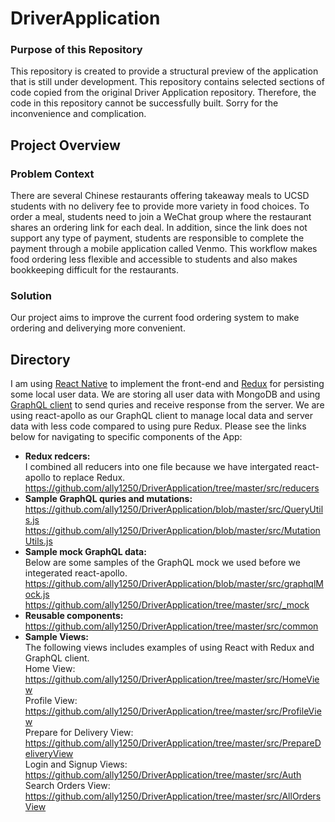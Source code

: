 # DriverApplication

### Purpose of this Repository
This repository is created to provide a structural preview of the application that is still under development. This repository contains selected sections of code copied from the original Driver Application repository. Therefore, the code in this repository cannot be successfully built. Sorry for the inconvenience and complication.

## Project Overview
### Problem Context
There are several Chinese restaurants offering takeaway meals to UCSD students with no delivery fee to provide more variety in food choices. To order a meal, students need to join a WeChat group where the restaurant shares an ordering link for each deal. In addition, since the link does not support any type of payment, students are responsible to complete the payment through a mobile application called Venmo. This workflow makes food ordering less flexible and accessible to students and also makes bookkeeping difficult for the restaurants. 

### Solution
Our project aims to improve the current food ordering system to make ordering and deliverying more convenient. 

## Directory
I am using [React Native](https://facebook.github.io/react-native/) to implement the front-end and [Redux](https://redux.js.org/introduction/getting-started) for persisting some local user data. We are storing all user data with MongoDB and using [GraphQL client](https://www.apollographql.com/docs/react/) to send quries and receive response from the server. We are using react-apollo as our GraphQL client to manage local data and server data with less code compared to using pure Redux. 
Please see the links below for navigating to specific components of the App:
* **Redux redcers:** <br />
I combined all reducers into one file because we have intergated react-apollo to replace Redux. <br />
https://github.com/ally1250/DriverApplication/tree/master/src/reducers
* **Sample GraphQL quries and mutations:** <br />
https://github.com/ally1250/DriverApplication/blob/master/src/QueryUtils.js
https://github.com/ally1250/DriverApplication/blob/master/src/MutationUtils.js
* **Sample mock GraphQL data:** <br />
Below are some samples of the GraphQL mock we used before we integerated react-apollo.
https://github.com/ally1250/DriverApplication/blob/master/src/graphqlMock.js <br />
https://github.com/ally1250/DriverApplication/tree/master/src/_mock <br />
* **Reusable components:**
https://github.com/ally1250/DriverApplication/tree/master/src/common
* **Sample Views:** <br />
The following views includes examples of using React with Redux and GraphQL client. <br />
Home View: https://github.com/ally1250/DriverApplication/tree/master/src/HomeView <br />
Profile View: https://github.com/ally1250/DriverApplication/tree/master/src/ProfileView <br />
Prepare for Delivery View: https://github.com/ally1250/DriverApplication/tree/master/src/PrepareDeliveryView <br />
Login and Signup Views: https://github.com/ally1250/DriverApplication/tree/master/src/Auth <br />
Search Orders View: https://github.com/ally1250/DriverApplication/tree/master/src/AllOrdersView <br />
